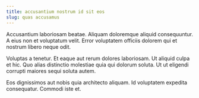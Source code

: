 ```yaml
---
title: accusantium nostrum id sit eos
slug: quas accusamus
---
```


Accusantium laboriosam beatae. Aliquam doloremque aliquid consequuntur. A eius non et voluptatum velit. Error voluptatem officiis dolorem qui et nostrum libero neque odit.

Voluptas a tenetur. Et eaque aut rerum dolores laboriosam. Ut aliquid culpa et hic. Quo alias distinctio molestiae quia qui dolorum soluta. Ut ut eligendi corrupti maiores sequi soluta autem.

Eos dignissimos aut nobis quia architecto aliquam. Id voluptatem expedita consequatur. Commodi iste et.
